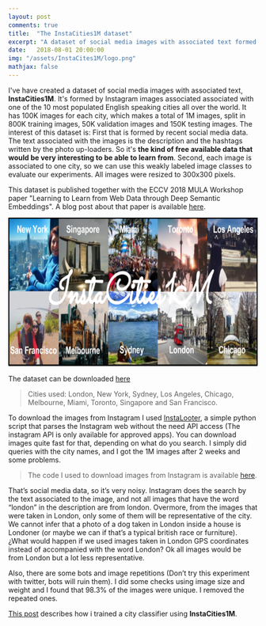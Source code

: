 ```yaml
---
layout: post
comments: true
title:  "The InstaCities1M dataset"
excerpt: "A dataset of social media images with associated text formed by Instagram images associated with one of the 10 most populated English speaking cities."
date:   2018-08-01 20:00:00
img: "/assets/InstaCites1M/logo.png"
mathjax: false
---
```


I've have created a dataset of social media images with associated text, **InstaCities1M**. It's formed by Instagram images associated associated with one of the 10 most populated English speaking cities all over the world. It has 100K images for each city, which makes a total of 1M images, split in 800K training images, 50K validation images and 150K testing images. The interest of this dataset is: First that is formed by recent social media data. The text associated with the images is the description and the hashtags written by the photo up-loaders. So it's **the kind of free available data that would be very interesting to be able to learn from**. Second, each image is associated to one city, so we can use this weakly labeled image classes to evaluate our experiments. All images were resized to 300x300 pixels.

This dataset is published together with the ECCV 2018 MULA Workshop paper "Learning to Learn from Web Data through Deep Semantic Embeddings". A blog post about that paper is available [here](https://gombru.github.io/2018/05/23/learning_from_web_data/). 

<div class="imgcap">
<img src="/assets/InstaCities1M/logo.png" height="300">
</div>


The dataset can be downloaded [here](https://mega.nz/#!GRQkDSKD!kUN8JdZOHquqOwdMR4JHTsXBmWIRjnbFT70AWrQBaig)

> Cities used: London, New York, Sydney, Los Angeles, Chicago, Melbourne, Miami, Toronto, Singapore and San Francisco.

To download the images from Instagram I used [InstaLooter](https://github.com/althonos/InstaLooter), a simple python script that parses the Instagram web without the need API access (The instagram API is only available for approved apps). You can download images quite fast for that, depending on what do you search. I simply did queries with the city names, and I got the 1M images after 2 weeks and some problems. 

> The code I used to download images from Instagram is available [here](https://github.com/gombru/SocialMediaWeakLabeling/tree/master/instagram).

That’s social media data, so it’s very noisy. Instagram does the search by the text associated to the image, and not all images that have the word “london” in the description are from london. Overmore, from the images that were taken in London, only some of them will be representative of the city. We cannot infer that a photo of a dog taken in London inside a house is Londoner (or maybe we can if that’s a typical british race or furniture). 
¿What would happen if we used images taken in London GPS coordinates instead of accompanied with the word London? Ok all images would be from London but a lot less representative.

Also, there are some bots and image repetitions (Don’t try this experiment with twitter, bots will ruin them). I did some checks using image size and weight and I found that 98.3% of the images were unique. I removed the repeated ones. 

[This post](https://gombru.github.io/2017/06/25/phd/) describes how i trained a city classifier using **InstaCities1M**.


